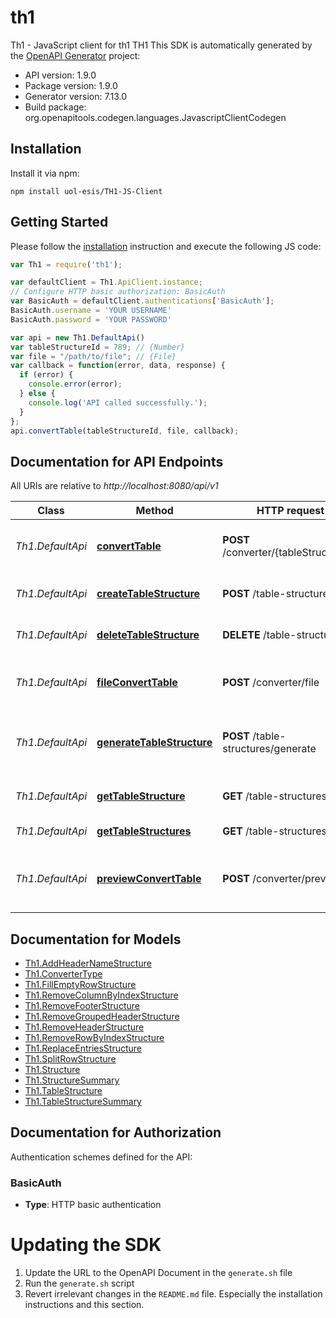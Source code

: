 # th1

Th1 - JavaScript client for th1
TH1
This SDK is automatically generated by the [OpenAPI Generator](https://openapi-generator.tech) project:

- API version: 1.9.0
- Package version: 1.9.0
- Generator version: 7.13.0
- Build package: org.openapitools.codegen.languages.JavascriptClientCodegen

## Installation

Install it via npm:

```shell
npm install uol-esis/TH1-JS-Client
```

## Getting Started

Please follow the [installation](#installation) instruction and execute the following JS code:

```javascript
var Th1 = require('th1');

var defaultClient = Th1.ApiClient.instance;
// Configure HTTP basic authorization: BasicAuth
var BasicAuth = defaultClient.authentications['BasicAuth'];
BasicAuth.username = 'YOUR USERNAME'
BasicAuth.password = 'YOUR PASSWORD'

var api = new Th1.DefaultApi()
var tableStructureId = 789; // {Number} 
var file = "/path/to/file"; // {File} 
var callback = function(error, data, response) {
  if (error) {
    console.error(error);
  } else {
    console.log('API called successfully.');
  }
};
api.convertTable(tableStructureId, file, callback);

```

## Documentation for API Endpoints

All URIs are relative to *http://localhost:8080/api/v1*

Class | Method | HTTP request | Description
------------ | ------------- | ------------- | -------------
*Th1.DefaultApi* | [**convertTable**](docs/DefaultApi.md#convertTable) | **POST** /converter/{tableStructureId} | Convert a table and save it to the database
*Th1.DefaultApi* | [**createTableStructure**](docs/DefaultApi.md#createTableStructure) | **POST** /table-structures | Create a new table structure
*Th1.DefaultApi* | [**deleteTableStructure**](docs/DefaultApi.md#deleteTableStructure) | **DELETE** /table-structures | Delete table structure by id
*Th1.DefaultApi* | [**fileConvertTable**](docs/DefaultApi.md#fileConvertTable) | **POST** /converter/file | Convert a table and return the result as a file
*Th1.DefaultApi* | [**generateTableStructure**](docs/DefaultApi.md#generateTableStructure) | **POST** /table-structures/generate | Generate a tableStructure and return the result as a json
*Th1.DefaultApi* | [**getTableStructure**](docs/DefaultApi.md#getTableStructure) | **GET** /table-structures/{id} | Get a table structure by id
*Th1.DefaultApi* | [**getTableStructures**](docs/DefaultApi.md#getTableStructures) | **GET** /table-structures | Get all table structures
*Th1.DefaultApi* | [**previewConvertTable**](docs/DefaultApi.md#previewConvertTable) | **POST** /converter/preview | Convert a table and return a preview of the result


## Documentation for Models

 - [Th1.AddHeaderNameStructure](docs/AddHeaderNameStructure.md)
 - [Th1.ConverterType](docs/ConverterType.md)
 - [Th1.FillEmptyRowStructure](docs/FillEmptyRowStructure.md)
 - [Th1.RemoveColumnByIndexStructure](docs/RemoveColumnByIndexStructure.md)
 - [Th1.RemoveFooterStructure](docs/RemoveFooterStructure.md)
 - [Th1.RemoveGroupedHeaderStructure](docs/RemoveGroupedHeaderStructure.md)
 - [Th1.RemoveHeaderStructure](docs/RemoveHeaderStructure.md)
 - [Th1.RemoveRowByIndexStructure](docs/RemoveRowByIndexStructure.md)
 - [Th1.ReplaceEntriesStructure](docs/ReplaceEntriesStructure.md)
 - [Th1.SplitRowStructure](docs/SplitRowStructure.md)
 - [Th1.Structure](docs/Structure.md)
 - [Th1.StructureSummary](docs/StructureSummary.md)
 - [Th1.TableStructure](docs/TableStructure.md)
 - [Th1.TableStructureSummary](docs/TableStructureSummary.md)


## Documentation for Authorization


Authentication schemes defined for the API:
### BasicAuth

- **Type**: HTTP basic authentication


# Updating the SDK

1. Update the URL to the OpenAPI Document in the `generate.sh` file
2. Run the `generate.sh` script
3. Revert irrelevant changes in the `README.md` file. Especially the installation instructions and this section.
